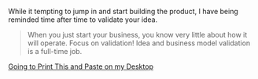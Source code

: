 While it tempting to jump in and start building the product, I have being reminded time after time to validate your idea.

> When you just start your business, you know very little about how it will operate. Focus on validation! Idea and business model validation is a full-time job.

[Going to Print This and Paste on my Desktop](https://thinkgrowth.org/7-lessons-from-100-failed-startups-2db31984867a?source=linkShare-419aec3df4a3-1496080801&gi=2fc2ae2cc328)

